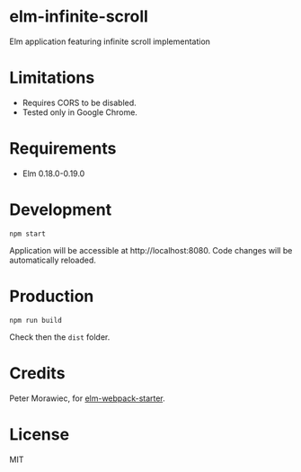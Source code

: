 # elm-infinite-scroll
Elm application featuring infinite scroll implementation

# Limitations

* Requires CORS to be disabled.
* Tested only in Google Chrome.

# Requirements

* Elm 0.18.0-0.19.0

# Development

```
npm start
```

Application will be accessible at http://localhost:8080. Code changes will be automatically reloaded.

# Production

```
npm run build
```

Check then the `dist` folder.

# Credits

Peter Morawiec, for [elm-webpack-starter](https://github.com/moarwick/elm-webpack-starter).

# License

MIT
